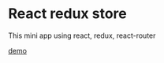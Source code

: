 # React redux store

This mini app using react, redux, react-router

[demo](http://aldegid.github.io/react-redux-store)
